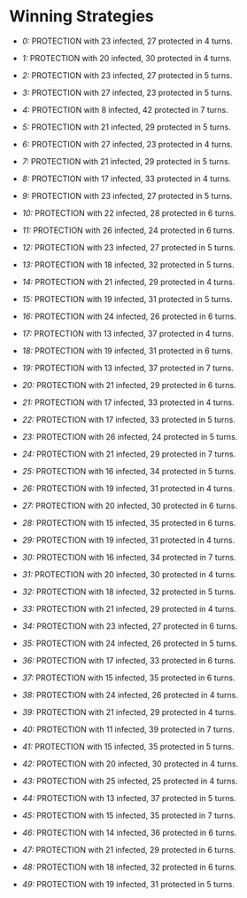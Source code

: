 # Winning Strategies

* _0:_ PROTECTION with 23 infected, 27 protected in 4 turns.


* _1:_ PROTECTION with 20 infected, 30 protected in 4 turns.


* _2:_ PROTECTION with 23 infected, 27 protected in 5 turns.


* _3:_ PROTECTION with 27 infected, 23 protected in 5 turns.


* _4:_ PROTECTION with 8 infected, 42 protected in 7 turns.


* _5:_ PROTECTION with 21 infected, 29 protected in 5 turns.


* _6:_ PROTECTION with 27 infected, 23 protected in 4 turns.


* _7:_ PROTECTION with 21 infected, 29 protected in 5 turns.


* _8:_ PROTECTION with 17 infected, 33 protected in 4 turns.


* _9:_ PROTECTION with 23 infected, 27 protected in 5 turns.


* _10:_ PROTECTION with 22 infected, 28 protected in 6 turns.


* _11:_ PROTECTION with 26 infected, 24 protected in 6 turns.


* _12:_ PROTECTION with 23 infected, 27 protected in 5 turns.


* _13:_ PROTECTION with 18 infected, 32 protected in 5 turns.


* _14:_ PROTECTION with 21 infected, 29 protected in 4 turns.


* _15:_ PROTECTION with 19 infected, 31 protected in 5 turns.


* _16:_ PROTECTION with 24 infected, 26 protected in 6 turns.


* _17:_ PROTECTION with 13 infected, 37 protected in 4 turns.


* _18:_ PROTECTION with 19 infected, 31 protected in 6 turns.


* _19:_ PROTECTION with 13 infected, 37 protected in 7 turns.


* _20:_ PROTECTION with 21 infected, 29 protected in 6 turns.


* _21:_ PROTECTION with 17 infected, 33 protected in 4 turns.


* _22:_ PROTECTION with 17 infected, 33 protected in 5 turns.


* _23:_ PROTECTION with 26 infected, 24 protected in 5 turns.


* _24:_ PROTECTION with 21 infected, 29 protected in 7 turns.


* _25:_ PROTECTION with 16 infected, 34 protected in 5 turns.


* _26:_ PROTECTION with 19 infected, 31 protected in 4 turns.


* _27:_ PROTECTION with 20 infected, 30 protected in 6 turns.


* _28:_ PROTECTION with 15 infected, 35 protected in 6 turns.


* _29:_ PROTECTION with 19 infected, 31 protected in 4 turns.


* _30:_ PROTECTION with 16 infected, 34 protected in 7 turns.


* _31:_ PROTECTION with 20 infected, 30 protected in 4 turns.


* _32:_ PROTECTION with 18 infected, 32 protected in 5 turns.


* _33:_ PROTECTION with 21 infected, 29 protected in 4 turns.


* _34:_ PROTECTION with 23 infected, 27 protected in 6 turns.


* _35:_ PROTECTION with 24 infected, 26 protected in 5 turns.


* _36:_ PROTECTION with 17 infected, 33 protected in 6 turns.


* _37:_ PROTECTION with 15 infected, 35 protected in 6 turns.


* _38:_ PROTECTION with 24 infected, 26 protected in 4 turns.


* _39:_ PROTECTION with 21 infected, 29 protected in 4 turns.


* _40:_ PROTECTION with 11 infected, 39 protected in 7 turns.


* _41:_ PROTECTION with 15 infected, 35 protected in 5 turns.


* _42:_ PROTECTION with 20 infected, 30 protected in 4 turns.


* _43:_ PROTECTION with 25 infected, 25 protected in 4 turns.


* _44:_ PROTECTION with 13 infected, 37 protected in 5 turns.


* _45:_ PROTECTION with 15 infected, 35 protected in 7 turns.


* _46:_ PROTECTION with 14 infected, 36 protected in 6 turns.


* _47:_ PROTECTION with 21 infected, 29 protected in 6 turns.


* _48:_ PROTECTION with 18 infected, 32 protected in 6 turns.


* _49:_ PROTECTION with 19 infected, 31 protected in 5 turns.


